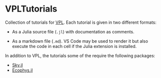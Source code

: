 # VPLTutorials

Collection of tutorials for [VPL](virtualplantlab.com). Each tutorial is given
in two different formats:

- As a Julia source file (`.jl`) with documentation as comments.

- As a markdown file (`.md`). VS Code may be used to render it but also execute the code in each cell if the Julia extension is installed.

In addition to VPL, the tutorials some of the require the following packages:

- [Sky.jl](https://github.com/VirtualPlantLab/Sky.jl)
- [Ecophys.jl](https://github.com/VirtualPlantLab/Ecophys.jl)
